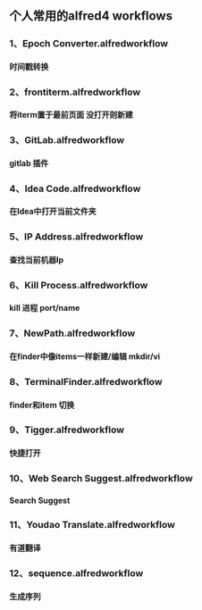## 个人常用的alfred4 workflows

### 1、Epoch Converter.alfredworkflow
#### 时间戳转换

### 2、frontiterm.alfredworkflow
#### 将iterm置于最前页面 没打开则新建

### 3、GitLab.alfredworkflow
#### gitlab 插件

### 4、Idea Code.alfredworkflow
#### 在Idea中打开当前文件夹

### 5、IP Address.alfredworkflow
#### 查找当前机器Ip

### 6、Kill Process.alfredworkflow
#### kill 进程  port/name

### 7、NewPath.alfredworkflow
#### 在finder中像items一样新建/编辑  mkdir/vi

### 8、TerminalFinder.alfredworkflow
#### finder和item 切换

### 9、Tigger.alfredworkflow
#### 快捷打开

### 10、Web Search Suggest.alfredworkflow
#### Search Suggest

### 11、Youdao Translate.alfredworkflow
#### 有道翻译

### 12、sequence.alfredworkflow
#### 生成序列